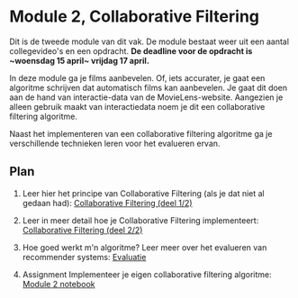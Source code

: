 # Module 2, Collaborative Filtering

Dit is de tweede module van dit vak. De module bestaat weer uit een aantal collegevideo's en een opdracht. **De deadline voor de opdracht is ~woensdag 15 april~ vrijdag 17 april.**

In deze module ga je films aanbevelen. Of, iets accurater, je gaat een algoritme schrijven dat automatisch films kan aanbevelen. Je gaat dit doen aan de hand van interactie-data van de MovieLens-website. Aangezien je alleen gebruik maakt van interactiedata noem je dit een collaborative filtering algoritme.

Naast het implementeren van een collaborative filtering algoritme ga je verschillende technieken leren voor het evalueren ervan.

## Plan

1. Leer hier het principe van Collaborative Filtering (als je dat niet al gedaan had): [Collaborative Filtering (deel 1/2)](/lectures/collaborative-filtering-1)

2. Leer in meer detail hoe je Collaborative Filtering implementeert: [Collaborative Filtering (deel 2/2)](/lectures/collaborative-filtering-2)

3. Hoe goed werkt m'n algoritme? Leer meer over het evalueren van recommender systems: [Evaluatie](/lectures/evaluatie)

3. <span class="badge badge-primary">Assignment</span> Implementeer je eigen collaborative filtering algoritme: [Module 2 notebook](/collaborative-filtering/assignment)

